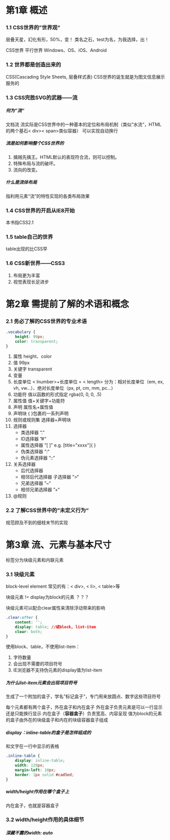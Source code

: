 # 第1章 概述
### 1.1 CSS世界的”世界观“
层叠天星，幻化有形，50%，变！
类名之石，test为名，为我选择，出！

CSS世界 平行世界
Windows、OS、iOS、Android

### 1.2 世界都是创造出来的
CSS(Cascading Style Sheets, 层叠样式表)
CSS世界的诞生就是为图文信息展示服务的

### 1.3 CSS完胜SVG的武器——流
##### 何为”流“
文档流
流实际是CSS世界中的一种基本的定位和布局机制（类似”水流“，HTML的两个基石< div>< span>类似容器）
可以实现自动换行

##### 流是如何影响整个CSS世界的
1. 擒贼先擒王。HTML默认的表现符合流，则可以控制。
2. 特殊布局与流的破坏。
3. 流向的改变。


##### 什么是流体布局
指利用元素“流”的特性实现的各类布局效果

### 1.4 CSS世界的开启从IE8开始
本书指CSS2.1

### 1.5 table自己的世界
table出现的比CSS早


### 1.6 CSS新世界——CSS3
1. 布局更为丰富
2. 视觉表现长足进步

# 第2章 需提前了解的术语和概念
### 2.1 务必了解的CSS世界的专业术语
```css
.vocabulary {
	height: 99px;
	color: transparent;
}
```
1. 属性
	height、color
2. 值
	99px
3. 关键字
	transparent
4. 变量
5. 长度单位
	< lnumber>+长度单位 = < length>
	分为：相对长度单位（em, ex, vh, vw...）、绝对长度单位（px, pt, cm, mm, pc...）
6. 功能符
	值以函数的形式指定 rgba(0, 0, 0, .5)
7. 属性值
	值+关键字+功能符
8. 声明
	属性名+属性值
9. 声明块
	{ }包裹的一系列声明
10. 规则或规则集
	选择器+声明块
11. 选择器
	- 类选择器 “.”
	- ID选择器 ”#“
	- 属性选择器 ”[ ]”  e.g. [title="xxxx"]{ }
	- 伪类选择器 “:“
	- 伪元素选择器 ”::“
12. 关系选择器
	- 后代选择器
	- 相邻后代选择器 子选择器 ”>“
	- 兄弟选择器 ”~“
	- 相邻兄弟选择器 ”+“
13. @规则

### 2.2 了解CSS世界中的”未定义行为“
规范顾及不到的细枝末节的实现


# 第3章 流、元素与基本尺寸
标签分为块级元素和内联元素

### 3.1 块级元素
block-level element
常见的有：< div>, < li>, < table>等

块级元素 != display为block的元素 ？？？

块级元素可以配合clear属性来清除浮动带来的影响
```css
.clear:after {
	content: '';
	display: table; //或block, list-item
	clear: both;
}
```

使用block、table，不使用list-item：
1. 字符数量
2. 会出现不需要的项目符号
3. IE浏览器不支持伪元素的display值为list-item

##### 为什么list-item元素会出现项目符号
生成了一个附加的盒子，学名”标记盒子“，专门用来放圆点、数字这些项目符号

每个元素都有两个盒子，外在盒子和内在盒子
外在盒子负责元素是可以一行显示还是只能换行显示
内在盒子（**容器盒子**）负责宽高、内容呈现
	值为block的元素的盒子由外在的块级盒子和内在的块级容器盒子组成

##### display：inline-table的盒子是怎样组成的
和文字在一行中显示的表格
```css
.inline-table {
	display: inline-table;
	width: 128px;
	margin-left: 10px;
	border: 1px solid #cad5ed;
}
```

##### width/height作用在哪个盒子上
内在盒子，也就是容器盒子

### 3.2 width/height作用的具体细节
##### 深藏不露的width: auto
